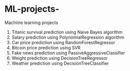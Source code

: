 # ML-projects-
Machiine learning projects

1. Titanic survival prediction using Naive Bayes algorithm
2. Salary prediction using PolynomialRegression algorithm
3. Car price prediction using RandomForestRegressor 
4. Bitcoin price prediction using SVR
5. Fake news prediction using PassiveAggressiveClassifier
6. Weight prediction using DecisionTreeRegressor
7. Weather prediction using DecisionTreeClassifier 
